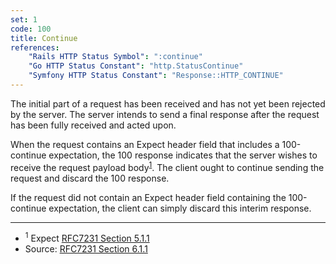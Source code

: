 ```yaml
---
set: 1
code: 100
title: Continue
references:
    "Rails HTTP Status Symbol": ":continue"
    "Go HTTP Status Constant": "http.StatusContinue"
    "Symfony HTTP Status Constant": "Response::HTTP_CONTINUE"
---
```


The initial part of a request has been received and has not yet been rejected by
the server. The server intends to send a final response after the request has
been fully received and acted upon.

When the request contains an Expect header field that includes a 100-continue
expectation, the 100 response indicates that the server wishes to receive the
request payload body<sup>[1](#ref-1)</sup>. The client ought to continue sending
the request and discard the 100 response.

If the request did not contain an Expect header field containing the
100-continue expectation, the client can simply discard this interim response.

---

* <span id="ref-1"><sup>1</sup> Expect [RFC7231 Section 5.1.1][2]</span>
* Source: [RFC7231 Section 6.1.1][1]

[1]: <http://tools.ietf.org/html/rfc7231#section-6.2.1>
[2]: <http://tools.ietf.org/html/rfc7231#section-5.1.1>

